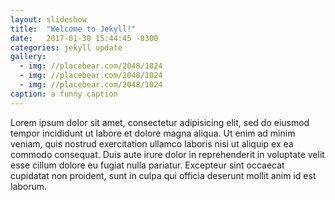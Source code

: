 ```yaml
---
layout: slideshow
title:  "Welcome to Jekyll!"
date:   2017-01-30 15:44:45 -0300
categories: jekyll update
gallery:
  - img: //placebear.com/2048/1024
  - img: //placebear.com/2048/1024
  - img: //placebear.com/2048/1024
caption: a funny caption
---
```

Lorem ipsum dolor sit amet, consectetur adipisicing elit, sed do eiusmod tempor incididunt ut labore et dolore magna aliqua. Ut enim ad minim veniam, quis nostrud exercitation ullamco laboris nisi ut aliquip ex ea commodo consequat. Duis aute irure dolor in reprehenderit in voluptate velit esse cillum dolore eu fugiat nulla pariatur. Excepteur sint occaecat cupidatat non proident, sunt in culpa qui officia deserunt mollit anim id est laborum.

